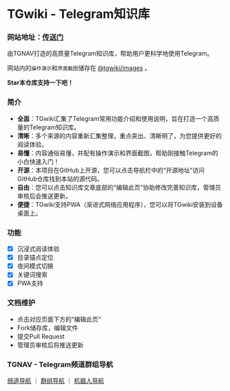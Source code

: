 # TGwiki - Telegram知识库

### 网站地址：[传送门](https://tgnav.github.io/tgwiki/)

由TGNAV打造的高质量Telegram知识库，帮助用户更科学地使用Telegram。

网站内的`操作演示`和`界面截图`储存在 [@tgwiki/images](https://github.com/tgwiki/images) 。

**Star本仓库支持一下吧！**

### 简介

- **全面**：TGwiki汇集了Telegram常用功能介绍和使用说明，旨在打造一个高质量的Telegram知识库。
- **清晰**：多个来源的内容重新汇集整理，重点突出、清晰明了，为您提供更好的阅读体验。
- **易懂**：内容通俗易懂，并配有操作演示和界面截图，帮助刚接触Telegram的小白快速入门！
- **开源**：本项目在GitHub上开源，您可以点击导航栏中的“开源地址”访问GitHub仓库找到本站的源代码。
- **自由**：您可以点击知识库文章底部的“编辑此页”协助修改完善知识库，管理员审核后会推送更新。
- **便捷**：TGwiki支持PWA（渐进式网络应用程序），您可以将TGwiki安装到设备桌面上。

### 功能

- [x] 沉浸式阅读体验
- [x] 目录锚点定位
- [x] 夜间模式切换
- [x] 关键词搜索
- [x] PWA支持

### 文档维护

- 点击对应页面下方的“编辑此页“
- Fork储存库，编辑文件
- 提交Pull Request
- 管理员审核后将推送更新

### TGNAV - Telegram频道群组导航

[频道导航](https://tgnav.github.io/) ｜ [群组导航](https://tgnav.github.io/group/) ｜ [机器人导航](https://tgnav.github.io/robot/)

